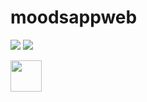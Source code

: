 # moodsappweb
<a href="https://travis-ci.org/rukundoeric/moodsappweb"><img src="https://travis-ci.org/rukundoeric/moodsappweb.svg?branch=develop"></a>
<a href="https://codeclimate.com/github/rukundoeric/moodsappweb/maintainability"><img src="https://api.codeclimate.com/v1/badges/d0db56214f8278b5171b/maintainability" /></a>

<a href="https://moodsappwebapp.herokuapp.com/"><img width="50px" height="50px" src="https://s18955.pcdn.co/wp-content/uploads/2018/02/facebook-messenger-1.png"></a>

